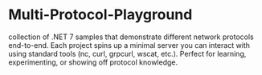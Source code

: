 # Multi-Protocol-Playground
collection of .NET 7 samples that demonstrate different network protocols end-to-end. Each project spins up a minimal server you can interact with using standard tools (nc, curl, grpcurl, wscat, etc.). Perfect for learning, experimenting, or showing off protocol knowledge.
